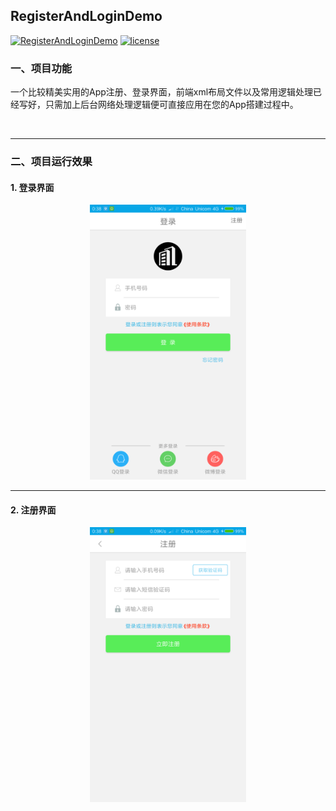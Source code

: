 ## RegisterAndLoginDemo

[![RegisterAndLoginDemo](https://img.shields.io/badge/RegisterAndLoginDemo-v1.0.0-brightgreen.svg)](https://github.com/Yuziquan/RegisterAndLoginDemo)
[![license](https://img.shields.io/packagist/l/doctrine/orm.svg)](
https://github.com/Yuziquan/RegisterAndLoginDemo/blob/master/LICENSE)

### 一、项目功能

一个比较精美实用的App注册、登录界面，前端xml布局文件以及常用逻辑处理已经写好，只需加上后台网络处理逻辑便可直接应用在您的App搭建过程中。

<br/>

***

### 二、项目运行效果

#### 1. 登录界面

<div align=center>

<img src="https://github.com/Yuziquan/RegisterAndLoginDemo/blob/master/Screenshots/login.png" width=250 height=440 />

</div>



***

#### 2. 注册界面

<div align=center>

<img src="https://github.com/Yuziquan/RegisterAndLoginDemo/blob/master/Screenshots/register.png" width=250 height=440 />

</div>

